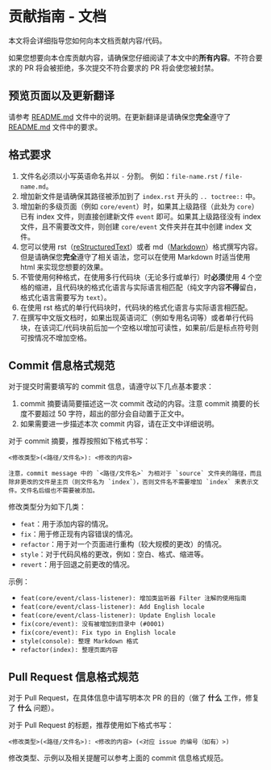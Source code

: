 # 贡献指南 - 文档

本文将会详细指导您如何向本文档贡献内容/代码。

如果您想要向本仓库贡献内容，请确保您仔细阅读了本文中的**所有内容**。不符合要求的 PR 将会被拒绝，多次提交不符合要求的 PR 将会使您被封禁。

## 预览页面以及更新翻译

请参考 [README.md](https://github.com/KookyBot/KookyBot-Docs/blob/main/README.md) 文件中的说明。在更新翻译是请确保您**完全**遵守了 [README.md](https://github.com/KookyBot/KookyBot-Docs/blob/main/README.md) 文件中的要求。

## 格式要求

1. 文件名必须以小写英语命名并以 `-` 分割。 例如：`file-name.rst` / `file-name.md`。
2. 增加新文件是请确保其路径被添加到了 `index.rst` 开头的 `.. toctree::` 中。
3. 增加新的多级页面（例如 `core/event`）时，如果其上级路径（此处为 `core`）已有 index 文件，则直接创建新文件 `event` 即可。如果其上级路径没有 index 文件，且不需要改文件，则创建 `core/event` 文件夹并在其中创建 index 文件。
4. 您可以使用 rst（[reStructuredText](https://www.restructuredtext.net)）或者 md（[Markdown](https://www.markdownguide.org)）格式撰写内容。但是请确保您**完全**遵守了相关语法，您可以在使用 Markdown 时适当使用 html 来实现您想要的效果。
5. 不管使用何种格式，在使用多行代码块（无论多行或单行）时**必须**使用 4 个空格的缩进，且代码块的格式化语言与实际语言相匹配（纯文字内容**不得**留白，格式化语言需要写为 `text`）。
6. 在使用 rst 格式的单行代码块时，代码块的格式化语言与实际语言相匹配。
7. 在撰写中文版文档时，如果出现英语词汇（例如专用名词等）或者单行代码块，在该词汇/代码块前后加一个空格以增加可读性，如果前/后是标点符号则可按情况不增加空格。

## Commit 信息格式规范

对于提交时需要填写的 commit 信息，请遵守以下几点基本要求：

1. commit 摘要请简要描述这一次 commit 改动的内容。注意 commit 摘要的长度不要超过 50 字符，超出的部分会自动置于正文中。
2. 如果需要进一步描述本次 commit 内容，请在正文中详细说明。

对于 commit 摘要，推荐按照如下格式书写：

``` text
<修改类型>(<路径/文件名>): <修改的内容>
```

``` {warning}
注意，commit message 中的 `<路径/文件名>` 为相对于 `source` 文件夹的路径，而且除非更改的文件是主页（则文件名为 `index`），否则文件名不需要增加 `index` 来表示文件。文件名后缀也不需要被添加。
```

修改类型分为如下几类：

- `feat`：用于添加内容的情况。
- `fix`：用于修正现有内容错误的情况。
- `refactor`：用于对一个页面进行重构（较大规模的更改）的情况。
- `style`：对于代码风格的更改，例如：空白、格式、缩进等。
- `revert`：用于回退之前更改的情况。

示例：

- `feat(core/event/class-listener): 增加类监听器 Filter 注解的使用指南`
- `feat(core/event/class-listener): Add English locale`
- `feat(core/event/class-listener): Update English locale`
- `fix(core/event): 没有被增加到目录中 (#0001)`
- `fix(core/event): Fix typo in English locale`
- `style(console): 整理 Markdown 格式`
- `refactor(index): 整理页面内容`

## Pull Request 信息格式规范

对于 Pull Request，在具体信息中请写明本次 PR 的目的（做了 **什么** 工作，修复了 **什么** 问题）。

对于 Pull Request 的标题，推荐使用如下格式书写：

``` text
<修改类型>(<路径/文件名>): <修改的内容> (<对应 issue 的编号（如有）>)
```

修改类型、示例以及相关提醒可以参考上面的 commit 信息格式规范。
